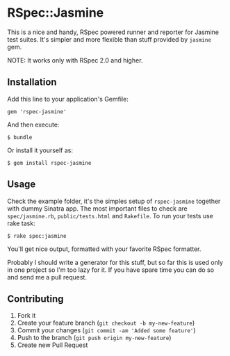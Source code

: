 # RSpec::Jasmine

This is a nice and handy, RSpec powered runner and reporter for Jasmine
test suites. It's simpler and more flexible than stuff provided by `jasmine`
gem.

NOTE: It works only with RSpec 2.0 and higher.

## Installation

Add this line to your application's Gemfile:

    gem 'rspec-jasmine'

And then execute:

    $ bundle

Or install it yourself as:

    $ gem install rspec-jasmine

## Usage

Check the example folder, it's the simples setup of `rspec-jasmine` together
with dummy Sinatra app. The most important files to check are `spec/jasmine.rb`,
`public/tests.html` and `Rakefile`. To run your tests use rake task:

    $ rake spec:jasmine

You'll get nice output, formatted with your favorite RSpec formatter. 

Probably I should write a generator for this stuff, but so far this is used only
in one project so I'm too lazy for it. If you have spare time you can do so
and send me a pull request. 

## Contributing

1. Fork it
2. Create your feature branch (`git checkout -b my-new-feature`)
3. Commit your changes (`git commit -am 'Added some feature'`)
4. Push to the branch (`git push origin my-new-feature`)
5. Create new Pull Request
